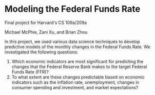 # Modeling the Federal Funds Rate
Final project for Harvard's CS 109a/209a

Michael McPhie, Zani Xu, and Brian Zhou

In this project, we used various data science techniques to develop predictive models of the monthly changes in the Federal Funds Rate. We investigated the following questions:

1. Which economic indicators are most significant for predicting the changes that the Federal Reserve Bank makes to the target Federal Funds Rate (FFR)?
2. To what extent are these changes predictable based on economic indicators such as the inflation rate, unemployment, changes in consumer spending and investment, and market expectations?
